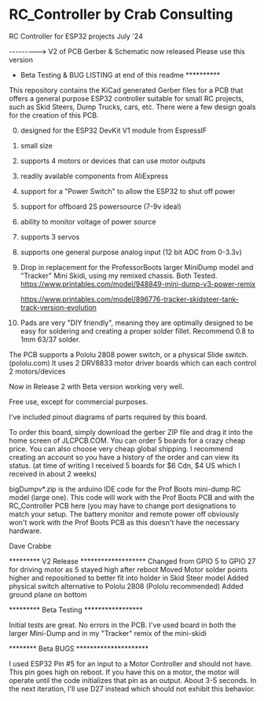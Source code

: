 # RC_Controller by Crab Consulting
RC Controller for ESP32 projects   July '24

--------->  V2 of PCB Gerber & Schematic now released
Please use this version

* Beta Testing & BUG LISTING at end of this readme **********

This repository contains the KiCad generated Gerber files for a PCB
that offers a general purpose ESP32 controller suitable for small RC
projects, such as Skid Steers, Dump Trucks, cars, etc. There were a few design
goals for the creation of this PCB.

0. designed for the ESP32 DevKit V1 module from EspressIF
1. small size
2. supports 4 motors or devices that can use motor outputs
3. readily available components from AliExpress
4. support for a "Power Switch" to allow the ESP32 to shut off power
5. support for offboard 2S powersource (7-9v ideal)
6. ability to monitor voltage of power source
7. supports 3 servos
8. supports one general purpose analog input (12 bit ADC from 0-3.3v)
9. Drop in replacement for the ProfessorBoots larger MiniDump model and
    "Tracker" Mini Skidi, using my remixed chassis. Both Tested.
     https://www.printables.com/model/948849-mini-dump-v3-power-remix
   
     https://www.printables.com/model/896776-tracker-skidsteer-tank-track-version-evolution
   
11. Pads are very "DIY friendly", meaning they are optimally designed to be
    easy for soldering and creating a proper solder fillet. Recommend 0.8 to 1mm 63/37 solder.

The PCB supports a Pololu 2808 power switch, or a physical Slide switch. (pololu.com)
It uses 2 DRV8833 motor driver boards which can each control 2 motors/devices

Now in Release 2 with Beta version working very well.

Free use, except for commercial purposes. 

I've included pinout diagrams of parts required by this board.

To order this board, simply download the gerber ZIP file and drag it into the home screen of JLCPCB.COM. 
You can order 5 boards for a crazy cheap price. You can also choose very cheap global shipping. I recommend
creating an account so you have a history of the order and can view its status. (at time of writing
I received 5 boards for $6 Cdn, $4 US which I received in about 2 weeks)

bigDumpv*.zip is the arduino IDE code for the Prof Boots mini-dump RC model (large one). This code
will work with the Prof Boots PCB and with the RC_Controller PCB here (you may have to change port 
designations to match your setup. The battery monitor and
remote power off obviously won't work with the Prof Boots PCB as this doesn't have the necessary
hardware.

Dave Crabbe

********* V2 Release *******************
Changed from GPIO 5 to GPIO 27 for driving motor as 5 stayed high after reboot
Moved Motor solder points higher and repositioned to better fit into holder in Skid Steer model
Added physical switch alternative to Pololu 2808 (Pololu recommended)
Added ground plane on bottom

********* Beta Testing *****************

Initial tests are great. No errors in the PCB. I've used board in both the larger Mini-Dump and in my "Tracker" remix of the mini-skidi

******** Beta BUGS *********************

I used ESP32 Pin #5 for an input to a Motor Controller and should not have. This pin goes high on reboot. If you have this on a motor,
the motor will operate until the code initializes that pin as an output. About 3-5 seconds. In the next iteration, I'll use D27 instead
which should not exhibit this behavior. 
